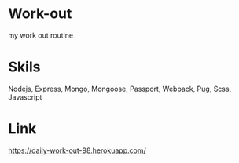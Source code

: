 # Work-out
my work out routine

# Skils
Nodejs, Express, Mongo, Mongoose, Passport, Webpack, Pug, Scss, Javascript


# Link
https://daily-work-out-98.herokuapp.com/
